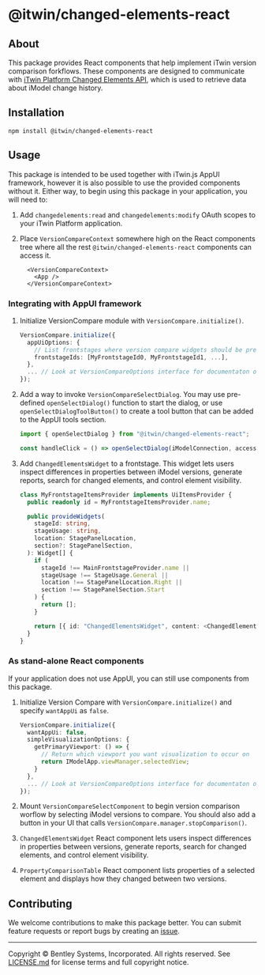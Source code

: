 # @itwin/changed-elements-react

## About

This package provides React components that help implement iTwin version comparison forkflows. These components are designed to communicate with [iTwin Platform Changed Elements API](https://developer.bentley.com/apis/changed-elements/), which is used to retrieve data about iModel change history.

## Installation

```shell
npm install @itwin/changed-elements-react
```

## Usage

This package is intended to be used together with iTwin.js AppUI framework, however it is also possible to use the provided components without it. Either way, to begin using this package in your application, you will need to:

1. Add `changedelements:read` and `changedelements:modify` OAuth scopes to your iTwin Platform application.
2. Place `VersionCompareContext` somewhere high on the React components tree where all the rest `@itwin/changed-elements-react` components can access it.

    ```tsx
      <VersionCompareContext>
        <App />
      </VersionCompareContext>
    ```

### Integrating with AppUI framework

1. Initialize VersionCompare module with `VersionCompare.initialize()`.

    ```ts
    VersionCompare.initialize({
      appUiOptions: {
        // List frontstages where version compare widgets should be present
        frontstageIds: [MyFrontstageId0, MyFrontstageId1, ...],
      },
      ... // Look at VersionCompareOptions interface for documentaton of other options
    });
    ```

2. Add a way to invoke `VersionCompareSelectDialog`. You may use pre-defined `openSelectDialog()` function to start the dialog, or use `openSelectDialogToolButton()` to create a tool button that can be added to the AppUI tools section.

    ```ts
    import { openSelectDialog } from "@itwin/changed-elements-react";

    const handleClick = () => openSelectDialog(iModelConnection, accessToken);
    ```

3. Add `ChangedElementsWidget` to a frontstage. This widget lets users inspect differences in properties between iModel versions, generate reports, search for changed elements, and control element visibility.

    ```ts
    class MyFrontstageItemsProvider implements UiItemsProvider {
      public readonly id = MyFrontstageItemsProvider.name;

      public provideWidgets(
        stageId: string,
        stageUsage: string,
        location: StagePanelLocation,
        section?: StagePanelSection,
      ): Widget[] {
        if (
          stageId !== MainFrontstageProvider.name ||
          stageUsage !== StageUsage.General ||
          location !== StagePanelLocation.Right ||
          section !== StagePanelSection.Start
        ) {
          return [];
        }

        return [{ id: "ChangedElementsWidget", content: <ChangedElementsWidget /> }];
      }
    }
    ```

### As stand-alone React components

If your application does not use AppUI, you can still use components from this package.

1. Initialize Version Compare with `VersionCompare.initialize()` and specify `wantAppUi` as `false`.

    ```ts
    VersionCompare.initialize({
      wantAppUi: false,
      simpleVisualizationOptions: {
        getPrimaryViewport: () => {
          // Return which viewport you want visualization to occur on
          return IModelApp.viewManager.selectedView;
        }
      },
      ... // Look at VersionCompareOptions interface for documentaton of other options
    });
    ```

2. Mount `VersionCompareSelectComponent` to begin version comparison worflow by selecting iModel versions to compare. You should also add a button in your UI that calls `VersionCompare.manager.stopComparison()`.
3. `ChangedElementsWidget` React component lets users inspect differences in properties between versions, generate reports, search for changed elements, and control element visibility.
4. `PropertyComparisonTable` React component lists properties of a selected element and displays how they changed between two versions.

## Contributing

We welcome contributions to make this package better. You can submit feature requests or report bugs by creating an [issue](https://github.com/iTwin/changed-elements-react/issues).

---

Copyright © Bentley Systems, Incorporated. All rights reserved. See [LICENSE.md](./LICENSE.md) for license terms and full copyright notice.
